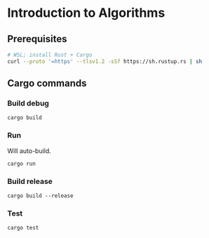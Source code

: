# Introduction to Algorithms

## Prerequisites

```bash
# WSL; install Rust + Cargo
curl --proto '=https' --tlsv1.2 -sSf https://sh.rustup.rs | sh
```

## Cargo commands

### Build debug

`cargo build`

### Run

Will auto-build.

`cargo run`

### Build release

`cargo build --release`

### Test

`cargo test`
